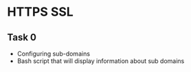 # HTTPS SSL
## Task 0
- Configuring sub-domains
- Bash script that will display information about sub domains
